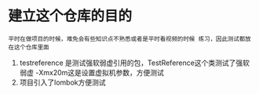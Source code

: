 # 建立这个仓库的目的
``
平时在做项目的时候，难免会有些知识点不熟悉或者是平时看视频的时候
练习，因此测试都放在这个仓库里面
``
1. testreference 是测试强软弱虚引用的包，TestReference这个类测试了强软弱虚
-Xmx20m这是设置虚拟机参数，方便测试
2. 项目引入了lombok方便测试
